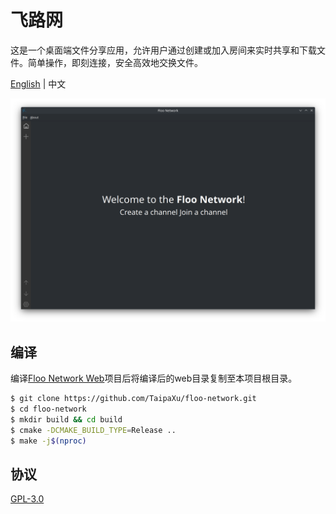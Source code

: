 # 飞路网

这是一个桌面端文件分享应用，允许用户通过创建或加入房间来实时共享和下载文件。简单操作，即刻连接，安全高效地交换文件。

[English](./README.md) | 中文

![](./app.png)


## 编译

编译[Floo Network Web](https://github.com/TaipaXu/floo_network_web.git)项目后将编译后的web目录复制至本项目根目录。

```sh
$ git clone https://github.com/TaipaXu/floo-network.git
$ cd floo-network
$ mkdir build && cd build
$ cmake -DCMAKE_BUILD_TYPE=Release ..
$ make -j$(nproc)
```

## 协议

[GPL-3.0](LICENSE)
